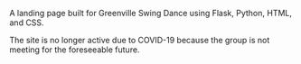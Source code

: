 A landing page built for Greenville Swing Dance using Flask, Python, HTML, and CSS. 

The site is no longer active due to COVID-19 because the group is not meeting for the foreseeable future. 
